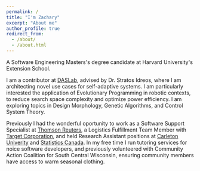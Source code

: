 ```yaml
---
permalink: /
title: "I'm Zachary"
excerpt: "About me"
author_profile: true
redirect_from: 
  - /about/
  - /about.html
---
```


A Software Engineering Masters's degree candidate at Harvard University's Extension School.

I am a contributor at [DASLab](http://daslab.seas.harvard.edu/), advised by Dr. Stratos Idreos, where I am architecting novel use cases for self-adaptive systems. I am particularly interested the application of Evolutionary Programming in robotic contexts, to reduce search space complexity and optimize power efficiency. I am exploring topics in Design Morphology, Genetic Algorithms, and Control System Theory. 


Previously I had the wonderful oportunity to work as a Software Support Specialist at [Thomson Reuters](https://www.thomsonreuters.com/en.html), a Logistics Fulfillment Team Member with [Target Corporation](https://corporate.target.com/), and held Research Assistant positions at [Carleton Univerity](https://carleton.ca/) and [Statistics  Canada](https://www.statcan.gc.ca/en/start). In my free time I run tutoring services for noice software developers, and previously volunteered with Community Action Coalition for South Central Wisconsin, ensuring community members have access to warm seasonal clothing.
